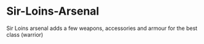 # Sir-Loins-Arsenal
Sir Loins arsenal adds a few weapons, accessories and armour for the best class (warrior)
